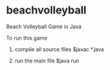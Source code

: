 beachvolleyball
===============

Beach Volleyball Game in Java

To run this game
1. compile all source files 
    $javac *.java
    
2. run the main file
    $java run
